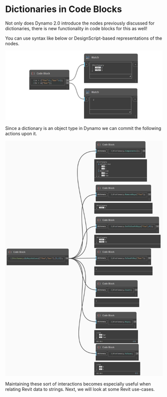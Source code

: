 # Dictionaries in Code Blocks

Not only does Dynamo 2.0 introduce the nodes previously discussed for dictionaries, there is new functionality in code blocks for this as well!

You can use syntax like below or DesignScript-based representations of the nodes.

![](<../images/5-5/1/what is a dictionary - what are the changes (1) (1).jpg>)

Since a dictionary is an object type in Dynamo we can commit the following actions upon it.

![](../images/5-5/3/dictionariesincb-actionswithcodeblocks.jpg)

Maintaining these sort of interactions becomes especially useful when relating Revit data to strings. Next, we will look at some Revit use-cases.
